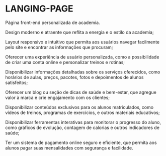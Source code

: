 # LANGING-PAGE
Página front-end personalizada de academia.

Design moderno e atraente que reflita a energia e o estilo da academia;

Layout responsivo e intuitivo que permita aos usuários navegar facilmente pelo site e encontrar as informações que procuram;

Oferecer uma experiência de usuário personalizada, como a possibilidade de criar uma conta online e personalizar treinos e rotinas;

Disponibilizar informações detalhadas sobre os serviços oferecidos, como horários de aulas, preços, pacotes, fotos e depoimentos de alunos satisfeitos;

Oferecer um blog ou seção de dicas de saúde e bem-estar, que agregue valor à marca e crie engajamento com os clientes;

Disponibilizar conteúdos exclusivos para os alunos matriculados, como vídeos de treinos, programas de exercícios, e outros materiais educativos;

Disponibilizar ferramentas interativas para monitorar o progresso do aluno, como gráficos de evolução, contagem de calorias e outros indicadores de saúde;

Ter um sistema de pagamento online seguro e eficiente, que permita aos alunos pagar suas mensalidades com segurança e facilidade.
